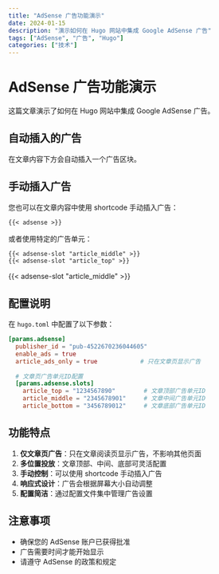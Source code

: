 ```yaml
---
title: "AdSense 广告功能演示"
date: 2024-01-15
description: "演示如何在 Hugo 网站中集成 Google AdSense 广告"
tags: ["AdSense", "广告", "Hugo"]
categories: ["技术"]
---
```


# AdSense 广告功能演示

这篇文章演示了如何在 Hugo 网站中集成 Google AdSense 广告。

## 自动插入的广告

在文章内容下方会自动插入一个广告区块。

## 手动插入广告

您也可以在文章内容中使用 shortcode 手动插入广告：

```markdown
{{< adsense >}}
```

或者使用特定的广告单元：

```markdown
{{< adsense-slot "article_middle" >}}
{{< adsense-slot "article_top" >}}
```

{{< adsense-slot "article_middle" >}}

## 配置说明

在 `hugo.toml` 中配置了以下参数：

```toml
[params.adsense]
  publisher_id = "pub-4522670236044605"
  enable_ads = true
  article_ads_only = true            # 只在文章页显示广告
  
  # 文章页广告单元ID配置
  [params.adsense.slots]
    article_top = "1234567890"        # 文章顶部广告单元ID
    article_middle = "2345678901"     # 文章中间广告单元ID
    article_bottom = "3456789012"     # 文章底部广告单元ID
```

## 功能特点

1. **仅文章页广告**：只在文章阅读页显示广告，不影响其他页面
2. **多位置投放**：文章顶部、中间、底部可灵活配置
3. **手动控制**：可以使用 shortcode 手动插入广告
4. **响应式设计**：广告会根据屏幕大小自动调整
5. **配置简洁**：通过配置文件集中管理广告设置

## 注意事项

- 确保您的 AdSense 账户已获得批准
- 广告需要时间才能开始显示
- 请遵守 AdSense 的政策和规定
